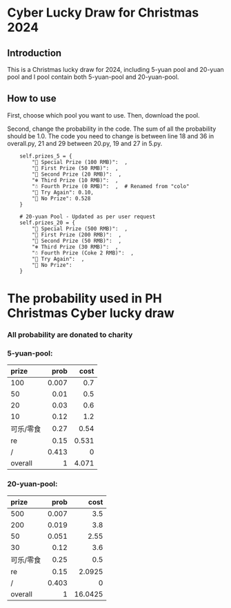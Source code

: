 # Cyber Lucky Draw for Christmas 2024
## Introduction
This is a Christmas lucky draw for 2024, including 5-yuan pool and 20-yuan pool and I pool contain both 5-yuan-pool and 20-yuan-pool.

## How to use
First, choose which pool you want to use. Then, download the pool.

Second, change the probability in the code. The sum of all the probability should be 1.0. 
The code you need to change is between line 18 and 36 in overall.py, 21 and 29 between 20.py, 19 and 27 in 5.py.
        
        self.prizes_5 = {
            "🎁 Special Prize (100 RMB)":  ,
            "🎄 First Prize (50 RMB)":  ,
            "🎅 Second Prize (20 RMB)":  ,
            "❄️ Third Prize (10 RMB)":  ,
            "☃️ Fourth Prize (0 RMB)":  ,  # Renamed from "colo"
            "🎉 Try Again": 0.10,
            "🔔 No Prize": 0.528
        }

        # 20-yuan Pool - Updated as per user request
        self.prizes_20 = {
            "🎁 Special Prize (500 RMB)":  ,
            "🎄 First Prize (200 RMB)":  ,
            "🎅 Second Prize (50 RMB)":  ,
            "❄️ Third Prize (30 RMB)":  ,
            "☃️ Fourth Prize (Coke 2 RMB)":  ,
            "🎉 Try Again":  ,
            "🔔 No Prize":  
        }

# The probability used in PH Christmas Cyber lucky draw
### All probability are donated to charity

### 5-yuan-pool:

| prize     |   prob |   cost |
|:----------|-------:|-------:|
| 100       |  0.007 |  0.7   |
| 50        |  0.01  |  0.5   |
| 20        |  0.03  |  0.6   |
| 10        |  0.12  |  1.2   |
| 可乐/零食 |  0.27  |  0.54  |
| re        |  0.15  |  0.531 |
| /         |  0.413 |  0     |
| overall   |  1     |  4.071 |


### 20-yuan-pool:

| prize     |   prob |    cost |
|:----------|-------:|--------:|
| 500       |  0.007 |  3.5    |
| 200       |  0.019 |  3.8    |
| 50        |  0.051 |  2.55   |
| 30        |  0.12  |  3.6    |
| 可乐/零食 |  0.25  |  0.5    |
| re        |  0.15  |  2.0925 |
| /         |  0.403 |  0      |
| overall   |  1     | 16.0425 |


